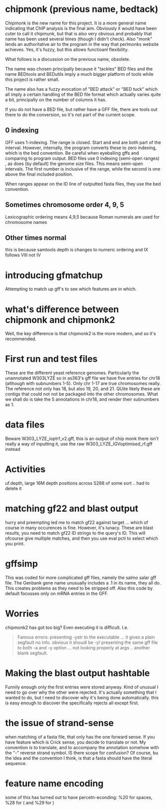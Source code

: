 # chipmonk (previous name, bedtack)

Chipmonk is the new name for this project. It is a more general name indicating that ChIP analysis is the final aim. Obviously it would have been cuter to call it chipmunk, but that is also very obvious and probably that name has been used several times (though I didn't check). Also "monk" lends an authoritative air to the program in the way that perlmonks website achieves. Yes, it's fuzzy, but this allows functioanl flexibility.

What follows is a discussion on the previous name, obsolete.

The name was chosen principally because it "tackles" BED files and the name BEDtools and BEDutils imply a much bigger platform of tools while this project is rather small.

The name also has a fuzzy evocation of "BED attack" or "BED tuck" which all imply a certain handling of the BED file format which actually varies quite a bit, principally on the number of columns it has.

If you do not have a BED file, but rather have a GFF file, there are tools out there to do the conversion, so it's not part of the current scope.

## 0 indexing
GFF uses 1-indexing. The range is closed. Start and end are both part of the interval. However, internally, the program converts these
to zero indexing, which is the bed convention. Be careful when eyeballing gffs and comparing to program output.
BED files use 0 indexing (semi-open ranges) , as does (by default) the genome size files.
This means semi-open intervals. The first number is inclusive of the range, while the second is one above the final included position.

When ranges appear on the ID line of outputted fasta files, they use the bed convention.

## Sometimes chromosome order 4, 9, 5
Lexicographic ordering means 4,9,5 because Roman numerals are used for chromosome names

## Other times normal
this is because samtools depth is changes to numeric ordering and IX follows VIII not IV

# introducing gfmatchup
Attempting to match up gff's to see which features are in which.

# what's difference between chipmonk and chipmonk2
Well, the key difference is that chipmonk2 is the more modern, and so it's recommended.

# First run and test files

These are the different yeast reference genomes.
Particularly the unannotated W303LYZE
so in as363's gff file we have five entries for chr18 (although with subnumbers 1-5). Only chr 1-17 are true chromosomes really.
The reference not only has 18, but also 19, 20, and 21. QUite likely these are contigs that could
not not be packaged into the other chromosomes.
What we shall do is take the 5 annotations in chr18, and render their subnumbers as 1.

# data files
Beware W303\_LYZE\_ioptrf\_v2.gff, this is an output of chip monk
there isn't really a way of inputting it,
use the raw  W303\_LYZE\_IGVoptimised\_rf.gff
instead

# Activities
uf.depth, large 16M depth positions across S288 of some sort .. had to delete it

# matching gf22 and blast output
hurry and preempting led me to match gf22 against target ... which of course in many occurences is fine. However, it's lunacy. These are blast results, you need to match gf22 ID strings to the query's ID. This will ofcourse give multiple matches, and then you use eval pcti to select which you print.

# gffsimp
This was coded for more complicated gff files, namely the salmo salar gff file. The Genbank gene name unusually includes a .1 in its name, they all do. This creates problems
as they need to be stripped off. Also this code by default focusses only on mRNA entries in the GFF.

# Worries
chipmonk2 has got too big? Even executing it is difficult. I.e.
> Famous errors: presenting -ystr to the executable ... it gives a plain segfault no info. obvious it shoudl be -y!
> presenting the same gff file to both -a and -y option ... not looking properly at args .. another blank segfault.

# Making the blast output hashtable
Funnily enough only the first entries were stored anyway. Kind of unusual
I need to go over why the other were rejected.
It's actually something that I wanted to do, but I need to discover why it's being done automatically.
this is easy enough to discover the specifically rejects all except first.

# the issue of strand-sense
when matching of a fasta file, that only has the one forward sense. If you have feature which is Crick sense, you decide to translate or not. My convention is to translate, and to accompany
the annotation somehow with the "-" reverse strand symbol. IS there scope for confusion? Of course, bu the idea and the convention I think, is that a fasta should have the literal sequence. 

# feature name encoding
some of this has turned out to have percetn-econding: %20 for spaces, %28 for ( and %29 for ) 
